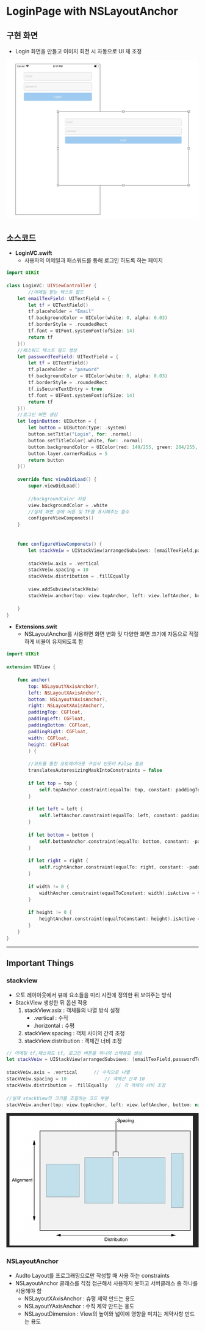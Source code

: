 # LoginPage with NSLayoutAnchor



## 구현 화면 

- Login 화면을 만들고 이미지 회전 시 자동으로 UI 재 조정

![200430_loginVC_UI](../image/200430/200430_loginVC_UI.png)



## 소스코드

- **LoginVC.swift**
  - 사용자의 이메일과 패스워드를 통해 로그인 하도록 하는 페이지

```swift
import UIKit

class LoginVC: UIViewController {
		//이메일 받는 텍스트 필드
    let emailTexField: UITextField = {
        let tf = UITextField()
        tf.placeholder = "Email"
        tf.backgroundColor = UIColor(white: 0, alpha: 0.03)
        tf.borderStyle = .roundedRect
        tf.font = UIFont.systemFont(ofSize: 14)
        return tf
    }()
    //패스워드 텍스트 필드 생성
    let passwordTexField: UITextField = {
        let tf = UITextField()
        tf.placeholder = "pasword"
        tf.backgroundColor = UIColor(white: 0, alpha: 0.03)
        tf.borderStyle = .roundedRect
        tf.isSecureTextEntry = true
        tf.font = UIFont.systemFont(ofSize: 14)
        return tf
    }()
    //로그인 버튼 생성
    let loginButton: UIButton = {
        let button = UIButton(type: .system)
        button.setTitle("Login", for: .normal)
        button.setTitleColor(.white, for: .normal)
        button.backgroundColor = UIColor(red: 149/255, green: 204/255, blue: 244/255, alpha: 1)
        button.layer.cornerRadius = 5
        return button
    }()
    
    override func viewDidLoad() {
        super.viewDidLoad()
        
        //backgroundColor 지정
        view.backgroundColor = .white
        //실제 화면 상에 버튼 및 TF를 표시해주는 함수
        configureViewComponets()
    }

    
    func configureViewComponets() {
        let stackVeiw = UIStackView(arrangedSubviews: [emailTexField,passwordTexField,loginButton])
        
        stackVeiw.axis = .vertical
        stackVeiw.spacing = 10
        stackVeiw.distribution = .fillEqually
        
        view.addSubview(stackVeiw)
        stackVeiw.anchor(top: view.topAnchor, left: view.leftAnchor, bottom: nil, right: view.rightAnchor, paddingTop: 40, paddingLeft: 40, paddingBottom: 0, paddingRight: 40, width: 0, height: 140)
        
    }
}

```

- **Extensions.swit**
  - NSLayoutAnchor를 사용하면 화면 변화 및 다양한 화면 크기에 자동으로 적절하게 비율이 유지되도록 함

```swift
import UIKit

extension UIView {
    
    func anchor(
        top: NSLayoutYAxisAnchor?,
        left: NSLayoutXAxisAnchor?,
        bottom: NSLayoutYAxisAnchor?,
        right: NSLayoutXAxisAnchor?,
        paddingTop: CGFloat,
        paddingLeft: CGFloat,
        paddingBottom: CGFloat,
        paddingRight: CGFloat,
        width: CGFloat,
        height: CGFloat
        ) {
      
        //코드를 통한 오토레이아웃 구성시 반듯이 False 필요
        translatesAutoresizingMaskIntoConstraints = false

        if let top = top {
            self.topAnchor.constraint(equalTo: top, constant: paddingTop).isActive = true
        }
        
        if let left = left {
            self.leftAnchor.constraint(equalTo: left, constant: paddingLeft).isActive = true
        }
        
        if let bottom = bottom {
            self.bottomAnchor.constraint(equalTo: bottom, constant: -paddingBottom).isActive = true
        }
        
        if let right = right {
            self.rightAnchor.constraint(equalTo: right, constant: -paddingRight).isActive = true
        }
        
        if width != 0 {
            widthAnchor.constraint(equalToConstant: width).isActive = true
        }
        
        if height != 0 {
            heightAnchor.constraint(equalToConstant: height).isActive = true
        }
    }
}

```



---

## Important Things

### stackview

- 오토 레이아웃에서 뷰에 요소들을 미리 사전에 정의한 뒤 보여주는 방식
- StackView 생성한 뒤 옵션 적용
  1. stackView.asix : 객체들의 나열 방식 설정
     - .vertical : 수직
     - .horizontal : 수평
  2. stackView.spacing  : 객체 사이의 간격 조정
  3. stackView.distribution : 객체간 너비 조정

```swift
// 이메일 tf,패스워드 tf, 로그인 버튼을 하나의 스텍뷰로 생성
let stackVeiw = UIStackView(arrangedSubviews: [emailTexField,passwordTexField,loginButton])
        
stackVeiw.axis = .vertical		// 수직으로 나열
stackVeiw.spacing = 10				// 객체간 간격 10
stackVeiw.distribution = .fillEqually	// 각 객체의 너비 조정

//실제 stackView의 크기를 조절하는 코드 부분
stackVeiw.anchor(top: view.topAnchor, left: view.leftAnchor, bottom: nil, right: view.rightAnchor, paddingTop: 40, paddingLeft: 40, paddingBottom: 0, paddingRight: 40, width: 0, height: 140)
```



![200430_stackveiw](../image/200430/200430_stackveiw.png)



### NSLayoutAnchor

- Audto Layout를 프로그래밍으로만 작성할 때 사용 하는 constraints
- NSLayoutAnchor 클래스를 직접 접근해서 사용하지 못하고 서버클래스 중 하나를 사용해야 함
  - NSLayoutXAxisAnchor : 슈평 제약 만드는 용도
  - NSLayoutYAxisAnchor : 수직 제약 만드는 용도
  - NSLayoutDimension : View의 높이와 넓이에 영향을 미치는 제약사항 만드는 용도

